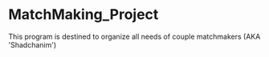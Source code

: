 # MatchMaking_Project
This program is destined to organize all needs of couple matchmakers (AKA 'Shadchanim')
